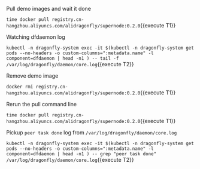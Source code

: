 
Pull demo images and wait it done

`time docker pull registry.cn-hangzhou.aliyuncs.com/alidragonfly/supernode:0.2.0`{{execute T1}}

Watching dfdaemon log

`kubectl -n dragonfly-system exec -it $(kubectl -n dragonfly-system get pods --no-headers -o custom-columns=":metadata.name" -l component=dfdaemon | head -n1 ) -- tail -f /var/log/dragonfly/daemon/core.log`{{execute T2}}

Remove demo image

`docker rmi registry.cn-hangzhou.aliyuncs.com/alidragonfly/supernode:0.2.0`{{execute T1}}

Rerun the pull command line

`time docker pull registry.cn-hangzhou.aliyuncs.com/alidragonfly/supernode:0.2.0`{{execute T1}}

Pickup `peer task done` log from `/var/log/dragonfly/daemon/core.log`

`kubectl -n dragonfly-system exec -it $(kubectl -n dragonfly-system get pods --no-headers -o custom-columns=":metadata.name" -l component=dfdaemon | head -n1 ) -- grep "peer task done" /var/log/dragonfly/daemon/core.log`{{execute T2}}